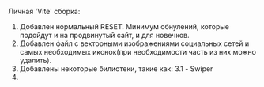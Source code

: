 Личная 'Vite' сборка:

1. Добавлен нормальный RESET. Минимум обнулений, которые подойдут и на продвинутый сайт, и для новечков.
2. Добавлен файл с векторными изображениями социальных сетей и самых необходимых иконок(при необходимости часть из них можно удалить).
3. Добавлены некоторые билиотеки, такие как:
   3.1 - Swiper
4. 